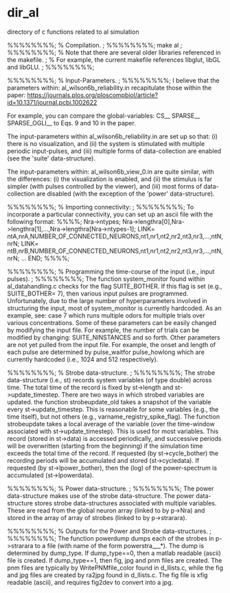 # dir_al
directory of c functions related to al simulation

%%%%%%%%;
% Compilation. ;
%%%%%%%%;
make al ;
%%%%%%%%;
% Note that there are several older libraries referenced in the makefile. ;
% For example, the current makefile references libglut, libGL and libGLU. ;
%%%%%%%%;

%%%%%%%%;
% Input-Parameters. ;
%%%%%%%%;
I believe that the parameters within:
al_wilson6b_reliability.in
recapitulate those within the paper:
https://journals.plos.org/ploscompbiol/article?id=10.1371/journal.pcbi.1002622

For example, you can compare the global-variables:
CS__
SPARSE__
SPARSE_OGLI__
to Eqs. 9 and 10 in the paper.

The input-parameters within
al_wilson6b_reliability.in
are set up so that:
(i) there is no visualization, and
(ii) the system is stimulated with multiple periodic input-pulses, and
(iii) multiple forms of data-collection are enabled (see the 'suite' data-structure).

The input-parameters within:
al_wilson6b_view_0.in 
are quite similar, with the differences:
(i) the visualization is enabled, and
(ii) the stimulus is far simpler (with pulses controlled by the viewer), and
(iii) most forms of data-collection are disabled (with the exception of the 'power' data-structure). 

%%%%%%%%;
% Importing connectivity: ;
%%%%%%%%;
To incorporate a particular connectivity, you can set up an ascii file with the following format:
%%%%;
Nra->ntypes;
Nra->lengthra[0],Nra->lengthra[1],...,Nra->lengthra[Nra->ntypes-1];
LINK= ntA,nrA,NUMBER_OF_CONNECTED_NEURONS,nt1,nr1,nt2,nr2,nt3,nr3,...,ntN,nrN;
LINK= ntB,nrB,NUMBER_OF_CONNECTED_NEURONS,nt1,nr1,nt2,nr2,nt3,nr3,...,ntN,nrN;
... 
END;
%%%%;

%%%%%%%%;
% Programming the time-course of the input (i.e., input pulses). ;
%%%%%%%%;
The function
system_monitor
found within
al_datahandling.c
checks for the flag
SUITE_BOTHER.
If this flag is set (e.g., SUITE_BOTHER= 7), then various input pulses are programmed.
Unfortunately, due to the large number of hyperparameters involved in structuring the input,
most of system_monitor is currently hardcoded.
As an example, see:
case 7
which runs multiple odors for multiple trials over various concentrations.
Some of these parameters can be easily changed by modifying the input file.
For example, the number of trials can be modified by changing:
SUITE_NINSTANCES
and so forth.
Other parameters are not yet pulled from the input file.
For example, the onset and length of each pulse are determined by
pulse_waitfor
pulse_howlong
which are currently hardcoded (i.e., 1024 and 512 respectively).

%%%%%%%%;
% Strobe data-structure. ;
%%%%%%%%;
The strobe data-structure (i.e., st) records system variables (of type double) across time.
The total time of the record is fixed by st->length and st->update_timestep.
There are two ways in which strobed variables are updated.
the function
strobeupdate_old
takes a snapshot of the variable every st->update_timestep.
This is reasonable for some variables (e.g., the time itself), but not others (e.g., varname_registry_spike_flag).
The function
strobeupdate
takes a local average of the variable (over the time-window associated with st->update_timestep).
This is used for most variables.
This record (stored in st->data) is accessed periodically,
and successive periods will be overwritten (starting from the beginning)
if the simulation time exceeds the total time of the record.
If requested (by st->cycle_bother) the recording periods will be accumulated and stored (st->cycledata).
If requested (by st->lpower_bother), then the (log) of the power-spectrum is accumulated (st->lpowerdata).

%%%%%%%%;
% Power data-structure. ;
%%%%%%%%;
The power data-structure makes use of the strobe data-structure.
The power data-structure stores strobe data-structures associated with multiple variables.
These are read from the global neuron array (linked to by p->Nra)
and stored in the array of array of strobes (linked to by p->strarara).

%%%%%%%%;
% Outputs for the Power and Strobe data-structures. ;
%%%%%%%%;
The function
powerdump
dumps each of the strobes in p->strarara to a file
(with name of the form powerstra_*_*_*).
The dump is determined by dump_type.
If dump_type==0, then a matlab readable (ascii) file is created.
If dump_type==1, then fig, jpg and pnm files are created.
The pnm files are typically by WritePNMfile_color found in d_llists.c,
while the fig and jpg files are created by ra2jpg found in d_llists.c.
The fig file is xfig readable (ascii), and requires fig2dev to convert into a jpg.



